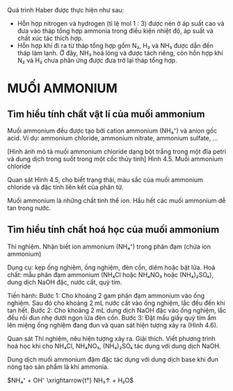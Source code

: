 Quá trình Haber được thực hiện như sau:
- Hỗn hợp nitrogen và hydrogen (tỉ lệ mol 1 : 3) được nén ở áp suất cao và đưa vào tháp tổng hợp ammonia trong điều kiện nhiệt độ, áp suất và chất xúc tác thích hợp.
- Hỗn hợp khí đi ra từ tháp tổng hợp gồm N₂, H₂ và NH₃ được dẫn đến tháp làm lạnh. Ở đây, NH₃ hoá lỏng và được tách riêng, còn hỗn hợp khí N₂ và H₂ chưa phản ứng được đưa trở lại tháp tổng hợp.

# MUỐI AMMONIUM

## Tìm hiểu tính chất vật lí của muối ammonium

Muối ammonium đều được tạo bởi cation ammonium (NH₄⁺) và anion gốc acid. Ví dụ: ammonium chloride, ammonium nitrate, ammonium sulfate, ...

[Hình ảnh mô tả muối ammonium chloride dạng bột trắng trong một đĩa petri và dung dịch trong suốt trong một cốc thủy tinh]
Hình 4.5. Muối ammonium chloride

Quan sát Hình 4.5, cho biết trạng thái, màu sắc của muối ammonium chloride và đặc tính liên kết của phân tử.

Muối ammonium là những chất tinh thể ion. Hầu hết các muối ammonium dễ tan trong nước.

## Tìm hiểu tính chất hoá học của muối ammonium

Thí nghiệm. Nhận biết ion ammonium (NH₄⁺) trong phân đạm (chứa ion ammonium)

Dụng cụ: kẹp ống nghiệm, ống nghiệm, đèn cồn, diêm hoặc bật lửa.
Hoá chất: mẫu phân đạm ammonium (NH₄Cl hoặc NH₄NO₃ hoặc (NH₄)₂SO₄), dung dịch NaOH đặc, nước cất, quỳ tím.

Tiến hành:
Bước 1: Cho khoảng 2 gam phân đạm ammonium vào ống nghiệm. Sau đó cho khoảng 2 mL nước cất vào ống nghiệm, lắc đều đến khi tan hết.
Bước 2: Cho khoảng 2 mL dung dịch NaOH đặc vào ống nghiệm, lắc đều rồi đun nhẹ dưới ngọn lửa đèn cồn.
Bước 3: Đặt mẩu giấy quỳ tím ẩm lên miệng ống nghiệm đang đun và quan sát hiện tượng xảy ra (Hình 4.6).

Quan sát Thí nghiệm, nêu hiện tượng xảy ra. Giải thích. Viết phương trình hoá học khi cho NH₄Cl, NH₄NO₃, (NH₄)₂SO₄ tác dụng với dung dịch NaOH.

Dung dịch muối ammonium đậm đặc tác dụng với dung dịch base khi đun nóng tạo sản phẩm là khí ammonia.

$NH₄⁺ + OH⁻ \xrightarrow{t°} NH₃↑ + H₂O$